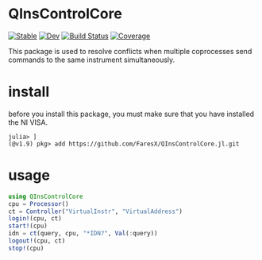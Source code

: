 # QInsControlCore

[![Stable](https://img.shields.io/badge/docs-stable-blue.svg)](https://FaresX.github.io/QInsControlCore.jl/stable/)
[![Dev](https://img.shields.io/badge/docs-dev-blue.svg)](https://FaresX.github.io/QInsControlCore.jl/dev/)
[![Build Status](https://github.com/FaresX/QInsControlCore.jl/actions/workflows/CI.yml/badge.svg?branch=master)](https://github.com/FaresX/QInsControlCore.jl/actions/workflows/CI.yml?query=branch%3Amaster)
[![Coverage](https://codecov.io/gh/FaresX/QInsControlCore.jl/branch/master/graph/badge.svg)](https://codecov.io/gh/FaresX/QInsControlCore.jl)

This package is used to resolve conflicts when multiple coprocesses send commands to the same instrument simultaneously.
# install
before you install this package, you must make sure that you have installed the NI VISA.
```
julia> ]
(@v1.9) pkg> add https://github.com/FaresX/QInsControlCore.jl.git
```
# usage
```julia
using QInsControlCore
cpu = Processor()
ct = Controller("VirtualInstr", "VirtualAddress")
login!(cpu, ct)
start!(cpu)
idn = ct(query, cpu, "*IDN?", Val(:query))
logout!(cpu, ct)
stop!(cpu)
```

